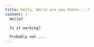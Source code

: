 ```yaml
---
title: Hello, World are you there....?
content: |-
  Hello?

  Is it working?

  Probably not ...
---
```

